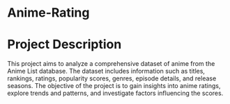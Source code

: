 # Anime-Rating
# Project Description
This project aims to analyze a comprehensive dataset of anime from the Anime List database. The dataset includes information such as titles, rankings, ratings, popularity scores, genres, episode details, and release seasons. The objective of the project is to gain insights into anime ratings, explore trends and patterns, and investigate factors influencing the scores.
